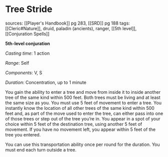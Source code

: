 # Tree Stride
sources: [[Player's Handbook]] pg 283, [[SRD]] pg 188
tags: [[Cleric#Nature]], druid, paladin (ancients), ranger, [[5th level]], [[Conjuration Spells]]

**5th-level conjuration**

*Casting time*: 1 action

*Range*: Self

*Components*: V, S

*Duration*: Concentration, up to 1 minute

You gain the ability to enter a tree and move from inside it to inside another tree of the same kind within 500 feet. Both trees must be living and at least the same size as you. You must use 5 feet of movement to enter a tree. You instantly know the location of all other trees of the same kind within 500 feet and, as part of the move used to enter the tree, can either pass into one of those trees or step out of the tree you’re in. You appear in a spot of your choice within 5 feet of the destination tree, using another 5 feet of movement. If you have no movement left, you appear within 5 feet of the tree you entered. 

You can use this transportation ability once per round for the duration. You must end each turn outside a tree.

